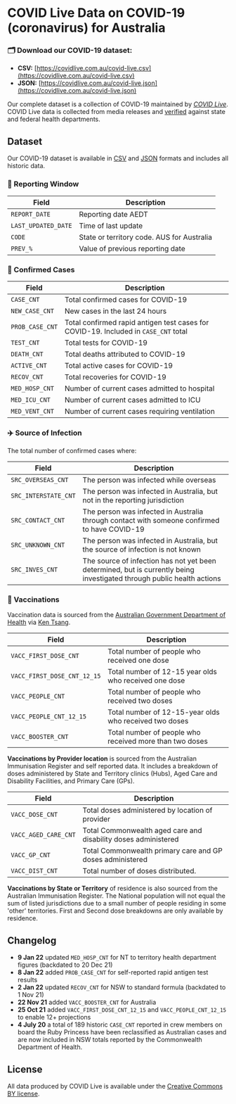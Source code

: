 # COVID Live Data on COVID-19 (coronavirus) for Australia #
### 🗂️ Download our COVID-19 dataset: ###
- **CSV:** [https://covidlive.com.au/covid-live.csv](https://covidlive.com.au/covid-live.csv)
- **JSON:** [https://covidlive.com.au/covid-live.json](https://covidlive.com.au/covid-live.json)

Our complete dataset is a collection of COVID-19 maintained by *[COVID Live](https://covidlive.com.au/about)*. COVID Live data is collected from media releases and [verified](https://covidlive.com.au/last-updated) against state and federal health departments.

## Dataset ##
Our COVID-19 dataset is available in [CSV](https://covidlive.com.au/covid-live.csv) and [JSON](https://covidlive.com.au/covid-live.json) formats and includes all historic data.

### 📅 Reporting Window ##
| Field | Description |
| --- | --- |
| `REPORT_DATE` | Reporting date AEDT |
| `LAST_UPDATED_DATE` | Time of last update |
| `CODE` | State or territory code. AUS for Australia |
| `PREV_%` | Value of previous reporting date |

### 🦠 Confirmed Cases ##
| Field | Description |
| --- | --- |
| `CASE_CNT` | Total confirmed cases for COVID-19 |
| `NEW_CASE_CNT` | New cases in the last 24 hours |
| `PROB_CASE_CNT` | Total confirmed rapid antigen test cases for COVID-19. Included in `CASE_CNT` total |
| `TEST_CNT` | Total tests for COVID-19 |
| `DEATH_CNT` | Total deaths attributed to COVID-19 |
| `ACTIVE_CNT` | Total active cases for COVID-19 |
| `RECOV_CNT` | Total recoveries for COVID-19 |
| `MED_HOSP_CNT` | Number of current cases admitted to hospital |
| `MED_ICU_CNT` | Number of current cases admitted to ICU |
| `MED_VENT_CNT` | Number of current cases requiring ventilation |

### ✈️ Source of Infection ###  
The total number of confirmed cases where:

| Field | Description |
| --- | --- |
| `SRC_OVERSEAS_CNT` | The person was infected while overseas |
| `SRC_INTERSTATE_CNT` | The person was infected in Australia, but not in the reporting jurisdiction |
| `SRC_CONTACT_CNT` | The person was infected in Australia through contact with someone confirmed to have COVID-19 |
| `SRC_UNKNOWN_CNT` | The person was infected in Australia, but the source of infection is not known |
| `SRC_INVES_CNT` | The source of infection has not yet been determined, but is currently being investigated through public health actions |

### 💉 Vaccinations ###
Vaccination data is sourced from the [Australian Government Department of Health](https://www.health.gov.au/resources/collections/covid-19-vaccination-daily-rollout-update) via [Ken Tsang](https://github.com/jxeeno/aust-govt-covid19-vaccine-pdf).

| Field | Description |
| --- | --- |
| `VACC_FIRST_DOSE_CNT` | Total number of people who received one dose |
| `VACC_FIRST_DOSE_CNT_12_15` | Total number of 12-15 year olds who received one dose |
| `VACC_PEOPLE_CNT` | Total number of people who received two doses |
| `VACC_PEOPLE_CNT_12_15` | Total number of 12-15-year olds who received two doses |
| `VACC_BOOSTER_CNT` | Total number of people who received more than two doses |

**Vaccinations by Provider location** is sourced from the Australian Immunisation Register and self reported data. It includes a breakdown of doses administered by State and Territory clinics (Hubs), Aged Care and Disability Facilities, and Primary Care (GPs).  

| Field | Description |
| --- | --- |
| `VACC_DOSE_CNT` | Total doses administered by location of provider |
| `VACC_AGED_CARE_CNT` | Total Commonwealth aged care and disability doses administered |
| `VACC_GP_CNT` | Total Commonwealth primary care and GP doses administered |
| `VACC_DIST_CNT` | Total number of doses distributed. |

**Vaccinations by State or Territory** of residence is also sourced from the Australian Immunisation Register. The National population will not equal the sum of listed jurisdictions due to a small number of people residing in some 'other' territories. First and Second dose breakdowns are only available by residence.


## Changelog ##
- **9 Jan 22** updated `MED_HOSP_CNT` for NT to territory health department figures (backdated to 20 Dec 21)
- **8 Jan 22** added `PROB_CASE_CNT` for self-reported rapid antigen test results
- **2 Jan 22** updated `RECOV_CNT` for NSW to standard formula (backdated to 1 Nov 21)
- **22 Nov 21** added `VACC_BOOSTER_CNT` for Australia
- **25 Oct 21** added `VACC_FIRST_DOSE_CNT_12_15` and `VACC_PEOPLE_CNT_12_15` to enable 12+ projections
- **4 July 20** a total of 189 historic `CASE_CNT` reported in crew members on board the Ruby Princess have been reclassified as Australian cases and are now included in NSW totals reported by the Commonwealth Department of Health.


## License ##
All data produced by COVID Live is available under the [Creative Commons BY license](https://creativecommons.org/licenses/by/4.0/).
